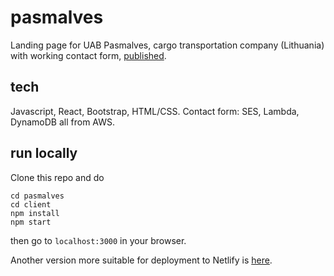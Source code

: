 # pasmalves

Landing page for UAB Pasmalves, cargo transportation company (Lithuania) with working contact form, [published](www.pasmalves.lt).

## tech

Javascript, React, Bootstrap, HTML/CSS. Contact form: SES, Lambda, DynamoDB all from AWS.

## run locally

Clone this repo and do 

```
cd pasmalves
cd client
npm install
npm start
``` 

then go to ```localhost:3000``` in your browser.

Another version more suitable for deployment to Netlify is [here](https://github.com/Gonciarov/pasmalves2).
